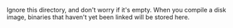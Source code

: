 Ignore this directory, and don't worry if it's empty. When you compile a disk image, binaries that haven't yet been linked will be stored here.
